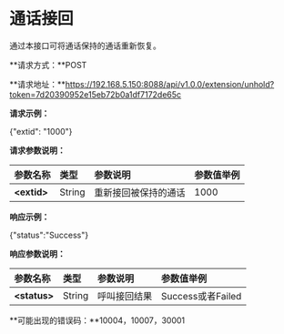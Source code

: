

# 通话接回

通过本接口可将通话保持的通话重新恢复。

**请求方式：**POST

**请求地址：**https://192.168.5.150:8088/api/v1.0.0/extension/unhold?token=7d20390952e15eb72b0a1df7172de65c

**请求示例：**

{"extid": "1000"}

**请求参数说明：**

| 参数名称 | 类型 | 参数说明 | 参数值举例 |
| :--- | :--- | :--- | :--- |
| **&lt;extid&gt;** | String | 重新接回被保持的通话 | 1000 |

**响应示例：**

{"status":"Success"}

**响应参数说明：**

| 参数名称 | 类型 | 参数说明 | 参数值举例 |
| :--- | :--- | :--- | :--- |
| **&lt;status&gt;** | String | 呼叫接回结果 | Success或者Failed |

**可能出现的错误码：**10004，10007，30001

